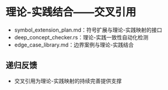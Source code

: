 # 理论-实践结合——交叉引用

- symbol_extension_plan.md：符号扩展与理论-实践映射的接口
- deep_concept_checker.rs：理论-实践一致性自动化检测
- edge_case_library.md：边界案例与理论-实践结合

## 递归反馈
- 交叉引用为理论-实践映射的持续完善提供支撑 
